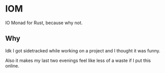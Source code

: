 # IOM

IO Monad for Rust, because why not.

## Why

Idk I got sidetracked while working on a project and I thought it was funny.

Also it makes my last two evenings feel like less of a waste if I put this
online.
